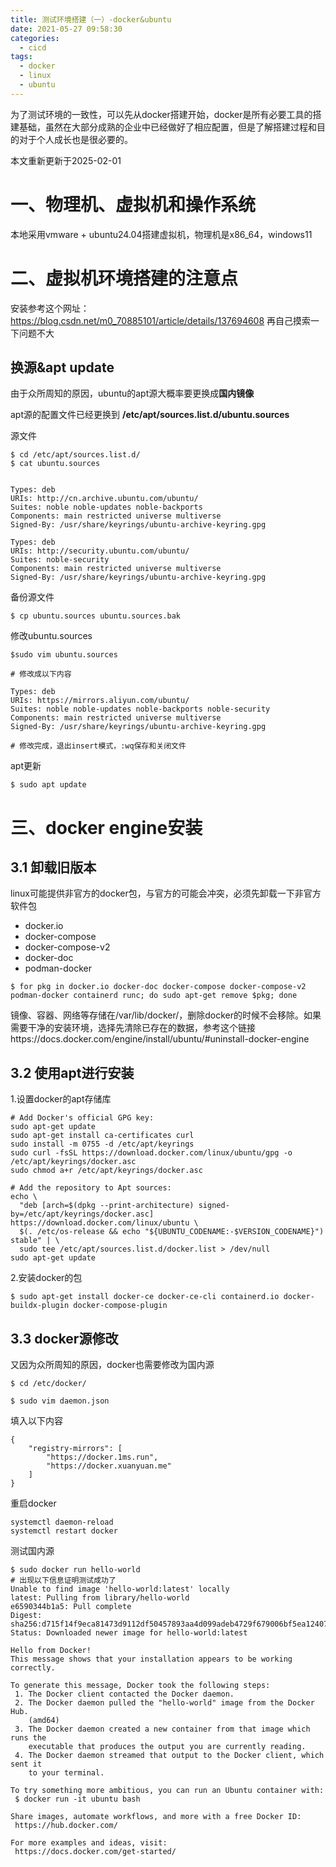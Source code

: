 ```yaml
---
title: 测试环境搭建（一）-docker&ubuntu
date: 2021-05-27 09:58:30
categories:
  - cicd
tags:
  - docker
  - linux
  - ubuntu
---
```


为了测试环境的一致性，可以先从docker搭建开始，docker是所有必要工具的搭建基础，虽然在大部分成熟的企业中已经做好了相应配置，但是了解搭建过程和目的对于个人成长也是很必要的。

<!-- more -->

本文重新更新于2025-02-01

# 一、物理机、虚拟机和操作系统

本地采用vmware + ubuntu24.04搭建虚拟机，物理机是x86_64，windows11

# 二、虚拟机环境搭建的注意点

安装参考这个网址：https://blog.csdn.net/m0_70885101/article/details/137694608
再自己摸索一下问题不大

## 换源&apt update


由于众所周知的原因，ubuntu的apt源大概率要更换成**国内镜像**

apt源的配置文件已经更换到 **/etc/apt/sources.list.d/ubuntu.sources**

源文件

```
$ cd /etc/apt/sources.list.d/
$ cat ubuntu.sources
```

```

Types: deb
URIs: http://cn.archive.ubuntu.com/ubuntu/
Suites: noble noble-updates noble-backports
Components: main restricted universe multiverse
Signed-By: /usr/share/keyrings/ubuntu-archive-keyring.gpg

Types: deb
URIs: http://security.ubuntu.com/ubuntu/
Suites: noble-security
Components: main restricted universe multiverse
Signed-By: /usr/share/keyrings/ubuntu-archive-keyring.gpg
```

备份源文件

```
$ cp ubuntu.sources ubuntu.sources.bak
```

修改ubuntu.sources

```
$sudo vim ubuntu.sources

# 修改成以下内容

Types: deb
URIs: https://mirrors.aliyun.com/ubuntu/
Suites: noble noble-updates noble-backports noble-security
Components: main restricted universe multiverse
Signed-By: /usr/share/keyrings/ubuntu-archive-keyring.gpg

# 修改完成，退出insert模式，:wq保存和关闭文件
```

apt更新

```
$ sudo apt update
```

# 三、docker engine安装

## 3.1 卸载旧版本

linux可能提供非官方的docker包，与官方的可能会冲突，必须先卸载一下非官方软件包

- docker.io
- docker-compose
- docker-compose-v2
- docker-doc
- podman-docker

```
$ for pkg in docker.io docker-doc docker-compose docker-compose-v2 podman-docker containerd runc; do sudo apt-get remove $pkg; done
```

镜像、容器、网络等存储在/var/lib/docker/，删除docker的时候不会移除。如果需要干净的安装环境，选择先清除已存在的数据，参考这个链接https://docs.docker.com/engine/install/ubuntu/#uninstall-docker-engine

## 3.2 使用apt进行安装

1.设置docker的apt存储库

```
# Add Docker's official GPG key:
sudo apt-get update
sudo apt-get install ca-certificates curl
sudo install -m 0755 -d /etc/apt/keyrings
sudo curl -fsSL https://download.docker.com/linux/ubuntu/gpg -o /etc/apt/keyrings/docker.asc
sudo chmod a+r /etc/apt/keyrings/docker.asc

# Add the repository to Apt sources:
echo \
  "deb [arch=$(dpkg --print-architecture) signed-by=/etc/apt/keyrings/docker.asc] https://download.docker.com/linux/ubuntu \
  $(. /etc/os-release && echo "${UBUNTU_CODENAME:-$VERSION_CODENAME}") stable" | \
  sudo tee /etc/apt/sources.list.d/docker.list > /dev/null
sudo apt-get update
```

2.安装docker的包

```
$ sudo apt-get install docker-ce docker-ce-cli containerd.io docker-buildx-plugin docker-compose-plugin
```

## 3.3 docker源修改

又因为众所周知的原因，docker也需要修改为国内源

```
$ cd /etc/docker/
```

```
$ sudo vim daemon.json
```
填入以下内容
```
{
    "registry-mirrors": [
        "https://docker.1ms.run",
        "https://docker.xuanyuan.me"
    ]
}
```

重启docker

```
systemctl daemon-reload
systemctl restart docker
```

测试国内源

```
$ sudo docker run hello-world
# 出现以下信息证明测试成功了
Unable to find image 'hello-world:latest' locally
latest: Pulling from library/hello-world
e6590344b1a5: Pull complete
Digest: sha256:d715f14f9eca81473d9112df50457893aa4d099adeb4729f679006bf5ea12407
Status: Downloaded newer image for hello-world:latest

Hello from Docker!
This message shows that your installation appears to be working correctly.

To generate this message, Docker took the following steps:
 1. The Docker client contacted the Docker daemon.
 2. The Docker daemon pulled the "hello-world" image from the Docker Hub.
    (amd64)
 3. The Docker daemon created a new container from that image which runs the
    executable that produces the output you are currently reading.
 4. The Docker daemon streamed that output to the Docker client, which sent it
    to your terminal.

To try something more ambitious, you can run an Ubuntu container with:
 $ docker run -it ubuntu bash

Share images, automate workflows, and more with a free Docker ID:
 https://hub.docker.com/

For more examples and ideas, visit:
 https://docs.docker.com/get-started/

```